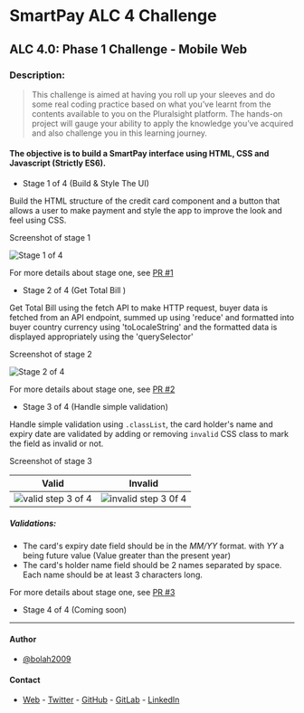 # SmartPay ALC 4 Challenge

## ALC 4.0: Phase 1 Challenge - Mobile Web

### Description:

> This challenge is aimed at having you roll up your sleeves and do some real coding practice based on what you’ve learnt from the contents available to you on the Pluralsight platform. The hands-on project will gauge your ability to apply the knowledge you’ve acquired and also challenge you in this learning journey.

#### The objective is to build a SmartPay interface using HTML, CSS and Javascript (Strictly ES6).

- Stage 1 of 4 (Build & Style The UI)

Build the HTML structure of the credit card component and a button that allows a user to make payment and style the app to improve the look and feel using CSS.

Screenshot of stage 1

![Stage 1 of 4](https://user-images.githubusercontent.com/36057474/62360214-384a2c00-b510-11e9-830f-ecf148e0f8d7.png)

For more details about stage one, see [PR #1](https://github.com/bolah2009/SmartPay/pull/1)

- Stage 2 of 4 (Get Total Bill )

Get Total Bill using the fetch API to make HTTP request, buyer data is fetched from an API endpoint, summed up using 'reduce' and formatted into buyer country currency using 'toLocaleString' and the formatted data is displayed appropriately using the 'querySelector'

Screenshot of stage 2

![Stage 2 of 4](https://user-images.githubusercontent.com/36057474/62460218-4ea6f080-b779-11e9-9c5b-0122d983f5e8.png)

For more details about stage one, see [PR #2](https://github.com/bolah2009/SmartPay/pull/2)

- Stage 3 of 4 (Handle simple validation)

Handle simple validation using `.classList`, the card holder's name and expiry date are validated by adding or removing `invalid` CSS class to mark the field as invalid or not.

Screenshot of stage 3

|                                                           Valid                                                            |                                                           Invalid                                                            |
| :------------------------------------------------------------------------------------------------------------------------: | :--------------------------------------------------------------------------------------------------------------------------: |
| ![valid step 3 of 4](https://user-images.githubusercontent.com/36057474/62462798-325a8200-b780-11e9-9571-85aaea80a348.png) | ![invalid step 3 0f 4](https://user-images.githubusercontent.com/36057474/62462799-325a8200-b780-11e9-969e-1e00b189b0e3.png) |

##### Validations:

- The card's expiry date field should be in the _MM/YY_ format. with _YY_ a being future value (Value greater than the present year)
- The card's holder name field should be 2 names separated by space. Each name should be at least 3 characters long.

For more details about stage one, see [PR #3](https://github.com/bolah2009/SmartPay/pull/3)

- Stage 4 of 4 (Coming soon)

---

#### Author

- [@bolah2009](https://github.com/bolah2009/)

#### Contact

- [Web](https://bolabuari.com/) - [Twitter](https://twitter.com/bolah2009) - [GitHub](https://github.com/bolah2009/) - [GitLab](https://gitlab.com/bolah2009/) - [LinkedIn](https://www.linkedin.com/in/bolah2009/)
